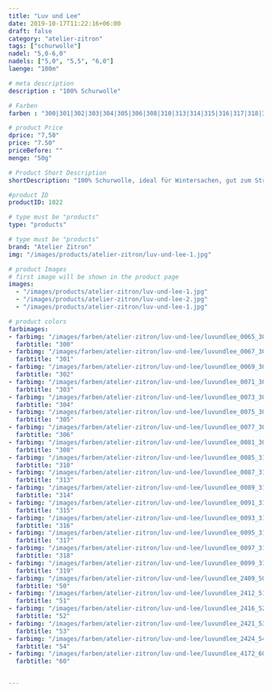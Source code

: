 ```yaml
---
title: "Luv und Lee"
date: 2019-10-17T11:22:16+06:00
draft: false
category: "atelier-zitron"
tags: ["schurwolle"]	
nadel: "5,0-6,0"
nadels: ["5,0", "5,5", "6,0"]  
laenge: "100m"	

# meta description
description : "100% Schurwolle"

# Farben
farben : "300|301|302|303|304|305|306|308|310|313|314|315|316|317|318|319|50|51|52|53|54|60"

# product Price
dprice: "7,50"
price: "7.50"
priceBefore: ""
menge: "50g"

# Product Short Description
shortDescription: "100% Schurwolle, ideal für Wintersachen, gut zum Strickenlernen"

#product ID
productID: 1022

# type must be "products"
type: "products"

# type must be "products"
brand: "Atelier Zitron"
img: "/images/products/atelier-zitron/luv-und-lee-1.jpg"   

# product Images
# first image will be shown in the product page
images:
  - "/images/products/atelier-zitron/luv-und-lee-1.jpg"
  - "/images/products/atelier-zitron/luv-und-lee-2.jpg"
  - "/images/products/atelier-zitron/luv-und-lee-1.jpg"

# product colors
farbimages:
- farbimg: "/images/farben/atelier-zitron/luv-und-lee/luvundlee_0065_300_1.jpg"	
  farbtitle: "300"
- farbimg: "/images/farben/atelier-zitron/luv-und-lee/luvundlee_0067_301_1.jpg"	
  farbtitle: "301"
- farbimg: "/images/farben/atelier-zitron/luv-und-lee/luvundlee_0069_302_1.jpg"	
  farbtitle: "302"
- farbimg: "/images/farben/atelier-zitron/luv-und-lee/luvundlee_0071_303_1.jpg"	
  farbtitle: "303"
- farbimg: "/images/farben/atelier-zitron/luv-und-lee/luvundlee_0073_304_1.jpg"	
  farbtitle: "304"
- farbimg: "/images/farben/atelier-zitron/luv-und-lee/luvundlee_0075_305_1.jpg"	
  farbtitle: "305"
- farbimg: "/images/farben/atelier-zitron/luv-und-lee/luvundlee_0077_306_1.jpg"	
  farbtitle: "306"
- farbimg: "/images/farben/atelier-zitron/luv-und-lee/luvundlee_0081_308_1.jpg"	
  farbtitle: "308"
- farbimg: "/images/farben/atelier-zitron/luv-und-lee/luvundlee_0085_310_1.jpg"	
  farbtitle: "310"
- farbimg: "/images/farben/atelier-zitron/luv-und-lee/luvundlee_0087_313_1.jpg"	
  farbtitle: "313"
- farbimg: "/images/farben/atelier-zitron/luv-und-lee/luvundlee_0089_314_1.jpg"	
  farbtitle: "314"
- farbimg: "/images/farben/atelier-zitron/luv-und-lee/luvundlee_0091_315_1.jpg"	
  farbtitle: "315"
- farbimg: "/images/farben/atelier-zitron/luv-und-lee/luvundlee_0093_316_1.jpg"	
  farbtitle: "316"
- farbimg: "/images/farben/atelier-zitron/luv-und-lee/luvundlee_0095_317_1.jpg"	
  farbtitle: "317"
- farbimg: "/images/farben/atelier-zitron/luv-und-lee/luvundlee_0097_318_1.jpg"	
  farbtitle: "318"
- farbimg: "/images/farben/atelier-zitron/luv-und-lee/luvundlee_0099_319_1.jpg"	
  farbtitle: "319"
- farbimg: "/images/farben/atelier-zitron/luv-und-lee/luvundlee_2409_50_1.jpg"	
  farbtitle: "50"
- farbimg: "/images/farben/atelier-zitron/luv-und-lee/luvundlee_2412_51_1.jpg"	
  farbtitle: "51"
- farbimg: "/images/farben/atelier-zitron/luv-und-lee/luvundlee_2416_52_1.jpg"	
  farbtitle: "52"
- farbimg: "/images/farben/atelier-zitron/luv-und-lee/luvundlee_2421_53_1.jpg"	
  farbtitle: "53"
- farbimg: "/images/farben/atelier-zitron/luv-und-lee/luvundlee_2424_54_1.jpg"	
  farbtitle: "54"
- farbimg: "/images/farben/atelier-zitron/luv-und-lee/luvundlee_4172_60_1.jpg"	
  farbtitle: "60"


---
```



